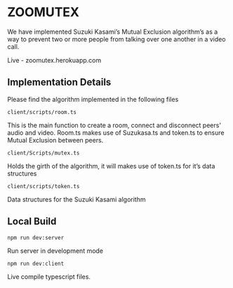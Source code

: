 # ZOOMUTEX

We have implemented Suzuki Kasami’s Mutual Exclusion algorithm’s as a way to prevent two or more people from talking over one another in a video call. 

Live - zoomutex.herokuapp.com

## Implementation Details

Please find the algorithm implemented in the following files
```shell
client/scripts/room.ts
```
This is the main function to create a room, connect and disconnect peers' audio and video. Room.ts makes use of Suzukasa.ts and token.ts to ensure Mutual Exclusion between peers.

```shell
client/Scripts/mutex.ts
```
Holds the girth of the algorithm, it will makes use of token.ts for it’s data structures

```shell
client/scripts/token.ts
```
Data structures for the Suzuki Kasami algorithm


## Local Build

```shell
npm run dev:server
```
Run server in development mode

```shell
npm run dev:client
```
Live compile typescript files.
